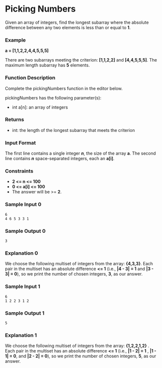 # Picking Numbers

Given an array of integers, find the longest subarray where the absolute difference between any two elements is less than or equal to **1**.

### Example

**a = [1,1,2,2,4,4,5,5,5]**

There are two subarrays meeting the criterion: **[1,1,2,2]** and **[4,4,5,5,5]**. The maximum length subarray has **5** elements.

### Function Description

Complete the pickingNumbers function in the editor below.

pickingNumbers has the following parameter(s):

- int a[n]: an array of integers

### Returns

- int: the length of the longest subarray that meets the criterion

### Input Format

The first line contains a single integer **_n_**, the size of the array **a**.
The second line contains **_n_** space-separated integers, each an **a[i]**.

### Constraints

- **2 <= n <= 100**
- **0 <= a[i] <= 100**
- The answer will be >= **2**.

### Sample Input 0

    6
    4 6 5 3 3 1

### Sample Output 0

    3

### Explanation 0

We choose the following multiset of integers from the array: **{4,3,3}**. Each pair in the multiset has an absolute difference **<= 1** (i.e., **|4 - 3| = 1** and **|3 - 3| = 0**), so we print the number of chosen integers, **3**, as our answer.

### Sample Input 1

    6
    1 2 2 3 1 2

### Sample Output 1

    5

### Explanation 1

We choose the following multiset of integers from the array: **{1,2,2,1,2}**
. Each pair in the multiset has an absolute difference **<= 1** (i.e., **|1 - 2| = 1** , **|1 - 1| = 0**, and **|2 - 2| = 0**), so we print the number of chosen integers, **5**, as our answer.
